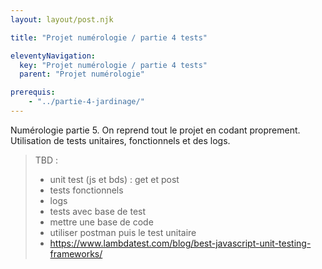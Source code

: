 ```yaml
---
layout: layout/post.njk

title: "Projet numérologie / partie 4 tests"

eleventyNavigation:
  key: "Projet numérologie / partie 4 tests"
  parent: "Projet numérologie"

prerequis:
    - "../partie-4-jardinage/"
---
```


<!-- début résumé -->

Numérologie partie 5. On reprend tout le projet en codant proprement. Utilisation de tests unitaires, fonctionnels et des logs.

<!-- fin résumé -->

> TBD :
>
> * unit test (js et bds) : get et post
> * tests fonctionnels
> * logs
> * tests avec base de test
> * mettre une base de code
> * utiliser postman puis le test unitaire
> * <https://www.lambdatest.com/blog/best-javascript-unit-testing-frameworks/>